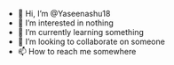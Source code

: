 - 👋 Hi, I’m @Yaseenashu18
- 👀 I’m interested in nothing
- 🌱 I’m currently learning something
- 💞️ I’m looking to collaborate on someone
- 📫 How to reach me somewhere

<!---
Yaseenashu18/Yaseenashu18 is a ✨ special ✨ repository because its `README.md` (this file) appears on your GitHub profile.
You can click the Preview link to take a look at your changes.
--->

